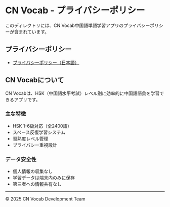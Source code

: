 # CN Vocab - プライバシーポリシー

このディレクトリには、CN Vocab中国語単語学習アプリのプライバシーポリシーが含まれています。

## プライバシーポリシー

- [プライバシーポリシー（日本語）](./privacy-policy.html)

## CN Vocabについて

CN Vocabは、HSK（中国語水平考試）レベル別に効率的に中国語語彙を学習できるアプリです。

### 主な特徴

- HSK 1-6級対応（全2400語）
- スペース反復学習システム
- 習熟度レベル管理
- プライバシー重視設計

### データ安全性

- 個人情報の収集なし
- 学習データは端末内のみに保存
- 第三者への情報共有なし

---

© 2025 CN Vocab Development Team